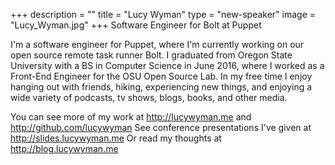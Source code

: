 +++
description = ""
title = "Lucy Wyman"
type = "new-speaker"
image = "Lucy_Wyman.jpg"
+++
Software Engineer for Bolt at Puppet

I'm a software engineer for Puppet, where I'm currently working on our open source remote task runner Bolt. I graduated from Oregon State University with a BS in Computer Science in June 2016, where I worked as a Front-End Engineer for the OSU Open Source Lab. In my free time I enjoy hanging out with friends, hiking, experiencing new things, and enjoying a wide variety of podcasts, tv shows, blogs, books, and other media.

You can see more of my work at http://lucywyman.me and http://github.com/lucywyman
See conference presentations I've given at http://slides.lucywyman.me
Or read my thoughts at http://blog.lucywyman.me